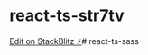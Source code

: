 # react-ts-str7tv

[Edit on StackBlitz ⚡️](https://stackblitz.com/edit/react-ts-str7tv)# react-ts-sass
